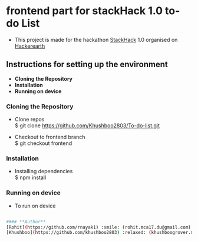 # frontend part for stackHack 1.0 to-do List
- This project is made for the hackathon [StackHack](https://www.hackerearth.com/challenges/hackathon/stackhack-v1/) 1.0 organised on [Hackerearth](https://www.hackerearth.com/)

## Instructions for setting up the environment
* **Cloning the Repository**
* **Installation**
* **Running on device**

### Cloning the Repository

* Clone repos  
 $ git clone https://github.com/Khushboo2803/To-do-list.git

* Checkout to frontend branch   
    $ git checkout frontend

### Installation
* Installing dependencies  
     $ npm install

### Running on device
* To run on device  
```sh $ react-native run-android

#### **Author**  
[Rohit](https://github.com/rnayak1) :smile: (rohit.mca17.du@gmail.com)        
[Khushboo](https://github.com/khushboo2803) :relaxed: (khushboogrover.mca19.du@gmail.com)
